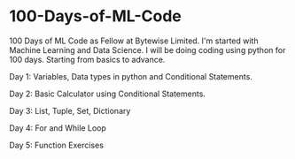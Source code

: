 # 100-Days-of-ML-Code
100 Days of ML Code as Fellow at Bytewise Limited.
I'm started with Machine Learning and Data Science. I will be doing coding using python for 100 days. Starting from basics to advance.

Day 1: Variables, Data types in python and Conditional Statements.

Day 2: Basic Calculator using Conditional Statements.

Day 3: List, Tuple, Set, Dictionary

Day 4: For and While Loop

Day 5: Function Exercises
